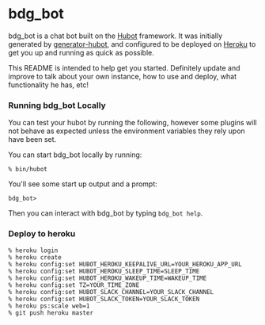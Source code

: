 # bdg_bot

bdg_bot is a chat bot built on the [Hubot][hubot] framework. It was
initially generated by [generator-hubot][generator-hubot], and configured to be
deployed on [Heroku][heroku] to get you up and running as quick as possible.

This README is intended to help get you started. Definitely update and improve
to talk about your own instance, how to use and deploy, what functionality he
has, etc!

[heroku]: http://www.heroku.com
[hubot]: http://hubot.github.com
[generator-hubot]: https://github.com/github/generator-hubot

### Running bdg_bot Locally

You can test your hubot by running the following, however some plugins will not
behave as expected unless the environment variables they rely upon have been
set.

You can start bdg_bot locally by running:

    % bin/hubot

You'll see some start up output and a prompt:

    bdg_bot>

Then you can interact with bdg_bot by typing `bdg_bot help`.

### Deploy to heroku

    % heroku login
    % heroku create
    % heroku config:set HUBOT_HEROKU_KEEPALIVE_URL=YOUR_HEROKU_APP_URL
    % heroku config:set HUBOT_HEROKU_SLEEP_TIME=SLEEP_TIME
    % heroku config:set HUBOT_HEROKU_WAKEUP_TIME=WAKEUP_TIME
    % heroku config:set TZ=YOUR_TIME_ZONE
    % heroku config:set HUBOT_SLACK_CHANNEL=YOUR_SLACK_CHANNEL
    % heroku config:set HUBOT_SLACK_TOKEN=YOUR_SLACK_TOKEN
    % heroku ps:scale web=1
    % git push heroku master
